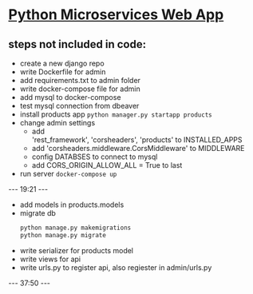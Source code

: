 # [Python Microservices Web App ](<https://www.youtube.com/watch?v=0iB5IPoTDts>)

## steps not included in code:

- create a new django repo
- write Dockerfile for admin
- add requirements.txt to admin folder
- write docker-compose file for admin
- add mysql to docker-compose
- test mysql connection from dbeaver
- install products app `python manager.py startapp products`
- change admin settings 
  - add     
    'rest_framework',
    'corsheaders',
    'products'
    to INSTALLED_APPS
  - add 'corsheaders.middleware.CorsMiddleware' to MIDDLEWARE
  - config DATABSES to connect to mysql
  - add CORS_ORIGIN_ALLOW_ALL = True to last
- run server `docker-compose up`

--- 19:21 ---

- add models in products.models
- migrate db 
    ```bash 
    python manage.py makemigrations
    python manage.py migrate
    ```
- write serializer for products model
- write views for api
- write urls.py to register api, also regiester in admin/urls.py

--- 37:50 ---